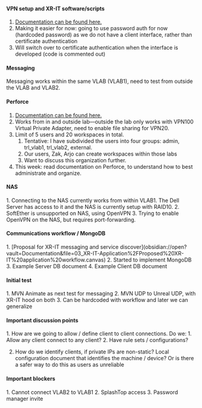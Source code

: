 <h4>VPN setup and XR-IT software/scripts</h4>

1. [Documentation can be found here.](obsidian://open?vault=Documentation&file=03_XR-IT-Application%2F0_XR-IT_Software_and_VPN_Prerequisites)
2. Making it easier for now: going to use password auth for now (hardcoded password) as we do not have a client interface, rather than certificate authentication
3. Will switch over to certificate authentication when the interface is developed (code is commented out)

#### Messaging

Messaging works within the same VLAB (VLAB1), need to test from outside the VLAB and VLAB2.
<h4> Perforce </h4>

1. [Documentation can be found here.](obsidian://open?vault=Documentation&file=05_Linked-Software%2FBackend%2FPerforce%2FPerforce_Setup)
2. Works from in and outside lab––outside the lab only works with VPN100 Virtual Private Adapter, need to enable file sharing for VPN20.
3. Limit of 5 users and 20 workspaces in total. 
	1. Tentative: I have subdivided the users into four groups: admin, trl_vlab1, trl_vlab2, external.
	2. Our users, Zak, Arjo can create workspaces within those labs
	3. Want to discuss this organization further.
4. This week: read documentation on Perforce, to understand how to best administrate and organize.

<h4>NAS</h4>
1. Connecting to the NAS currently works from within VLAB1. The Dell Server has access to it and the NAS is currently setup with RAID10.
2. SoftEther is unsupported on NAS, using OpenVPN
3. Trying to enable OpenVPN on the NAS, but requires port-forwarding.

<h4> Communications workflow / MongoDB </h4>
1. [Proposal for XR-IT messaging and service discover](obsidian://open?vault=Documentation&file=03_XR-IT-Application%2FProposed%20XR-IT%20application%20workflow.canvas)
2. Started to implement MongoDB
3. Example Server DB document
4. Example Client DB document

<h4>Initial test</h4>
1. MVN Animate as next test for messaging
2. MVN UDP to Unreal UDP, with XR-IT hood on both
3. Can be hardcoded with workflow and later we can generalize

<h4>Important discussion points</h4>
1. How are we going to allow / define client to client connections. Do we:
	1. Allow any client connect to any client?
	2. Have rule sets / configurations?

2. How do we identify clients, if private IPs are non-static? Local configuration document that identifies the machine / device? Or is there a safer way to do this as users as unreliable

<h4>Important blockers</h4>
1. Cannot connect VLAB2 to VLAB1
2. SplashTop access
3. Password manager invite